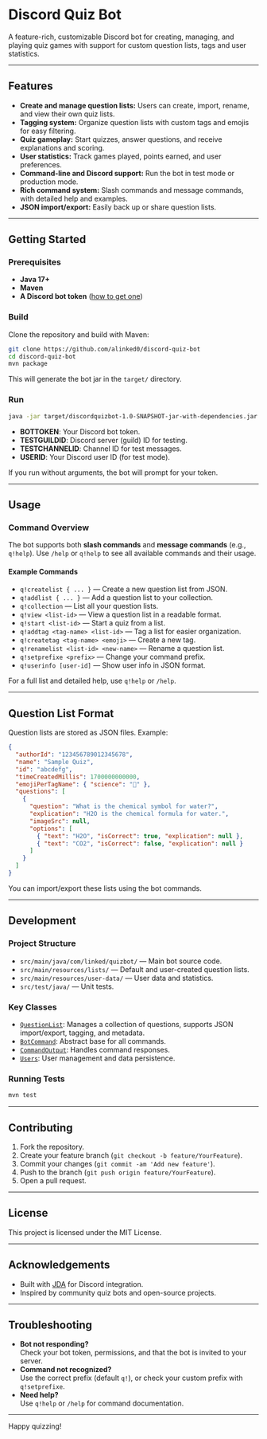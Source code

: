 # Discord Quiz Bot

A feature-rich, customizable Discord bot for creating, managing, and playing quiz games with support for custom question lists, tags and user statistics.

---

## Features

- **Create and manage question lists:** Users can create, import, rename, and view their own quiz lists.
- **Tagging system:** Organize question lists with custom tags and emojis for easy filtering.
- **Quiz gameplay:** Start quizzes, answer questions, and receive explanations and scoring.
- **User statistics:** Track games played, points earned, and user preferences.
- **Command-line and Discord support:** Run the bot in test mode or production mode.
- **Rich command system:** Slash commands and message commands, with detailed help and examples.
- **JSON import/export:** Easily back up or share question lists.

---

## Getting Started

### Prerequisites

- **Java 17+**
- **Maven**
- **A Discord bot token** ([how to get one](https://discord.com/developers/applications))

### Build

Clone the repository and build with Maven:

```sh
git clone https://github.com/alinked0/discord-quiz-bot
cd discord-quiz-bot
mvn package
```

This will generate the bot jar in the `target/` directory.

### Run

```sh
java -jar target/discordquizbot-1.0-SNAPSHOT-jar-with-dependencies.jar BOTTOKEN USERID \[TESTCHANNELID TESTGUILDID\]
```

- **BOTTOKEN**: Your Discord bot token.
- **TESTGUILDID**: Discord server (guild) ID for testing.
- **TESTCHANNELID**: Channel ID for test messages.
- **USERID**: Your Discord user ID (for test mode).

If you run without arguments, the bot will prompt for your token.

---

## Usage

### Command Overview

The bot supports both **slash commands** and **message commands** (e.g., `q!help`). Use `/help` or `q!help` to see all available commands and their usage.

#### Example Commands

- `q!createlist { ... }` — Create a new question list from JSON.
- `q!addlist { ... }` — Add a question list to your collection.
- `q!collection` — List all your question lists.
- `q!view <list-id>` — View a question list in a readable format.
- `q!start <list-id>` — Start a quiz from a list.
- `q!addtag <tag-name> <list-id>` — Tag a list for easier organization.
- `q!createtag <tag-name> <emoji>` — Create a new tag.
- `q!renamelist <list-id> <new-name>` — Rename a question list.
- `q!setprefixe <prefix>` — Change your command prefix.
- `q!userinfo [user-id]` — Show user info in JSON format.

For a full list and detailed help, use `q!help` or `/help`.

---

## Question List Format

Question lists are stored as JSON files. Example:

```json
{
  "authorId": "123456789012345678",
  "name": "Sample Quiz",
  "id": "abcdefg",
  "timeCreatedMillis": 1700000000000,
  "emojiPerTagName": { "science": "🧪" },
  "questions": [
    {
      "question": "What is the chemical symbol for water?",
      "explication": "H2O is the chemical formula for water.",
      "imageSrc": null,
      "options": [
        { "text": "H2O", "isCorrect": true, "explication": null },
        { "text": "CO2", "isCorrect": false, "explication": null }
      ]
    }
  ]
}
```

You can import/export these lists using the bot commands.

---

## Development

### Project Structure

- `src/main/java/com/linked/quizbot/` — Main bot source code.
- `src/main/resources/lists/` — Default and user-created question lists.
- `src/main/resources/user-data/` — User data and statistics.
- `src/test/java/` — Unit tests.

### Key Classes

- [`QuestionList`](src/main/java/com/linked/quizbot/utils/QuestionList.java): Manages a collection of questions, supports JSON import/export, tagging, and metadata.
- [`BotCommand`](src/main/java/com/linked/quizbot/commands/BotCommand.java): Abstract base for all commands.
- [`CommandOutput`](src/main/java/com/linked/quizbot/commands/CommandOutput.java): Handles command responses.
- [`Users`](src/main/java/com/linked/quizbot/utils/Users.java): User management and data persistence.

### Running Tests

```sh
mvn test
```

---

## Contributing

1. Fork the repository.
2. Create your feature branch (`git checkout -b feature/YourFeature`).
3. Commit your changes (`git commit -am 'Add new feature'`).
4. Push to the branch (`git push origin feature/YourFeature`).
5. Open a pull request.

---

## License

This project is licensed under the MIT License.

---

## Acknowledgements

- Built with [JDA](https://github.com/DV8FromTheWorld/JDA) for Discord integration.
- Inspired by community quiz bots and open-source projects.

---

## Troubleshooting

- **Bot not responding?**  
  Check your bot token, permissions, and that the bot is invited to your server.
- **Command not recognized?**  
  Use the correct prefix (default `q!`), or check your custom prefix with `q!setprefixe`.
- **Need help?**  
  Use `q!help` or `/help` for command documentation.

---

Happy quizzing!